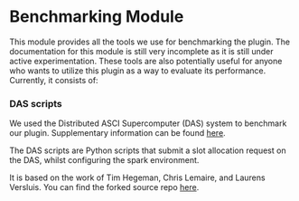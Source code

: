 # Benchmarking Module

This module provides all the tools we use for benchmarking the plugin. The documentation for this module is still very incomplete as it is still under active experimentation. These tools are also potentially useful for
anyone who wants to utilize this plugin as a way to evaluate its performance. Currently, it consists of:

### DAS scripts

We used the Distributed ASCI Supercomputer (DAS) system to benchmark our plugin. Supplementary information can be found [here](https://asci.tudelft.nl/project-das/).

The DAS scripts are Python scripts that submit a slot allocation request on the DAS, whilst configuring the spark environment.

It is based on the work of Tim Hegeman, Chris Lemaire, and Laurens Versluis. You can find the forked source repo [here](https://github.com/lfdversluis/das-bigdata-deployment).

